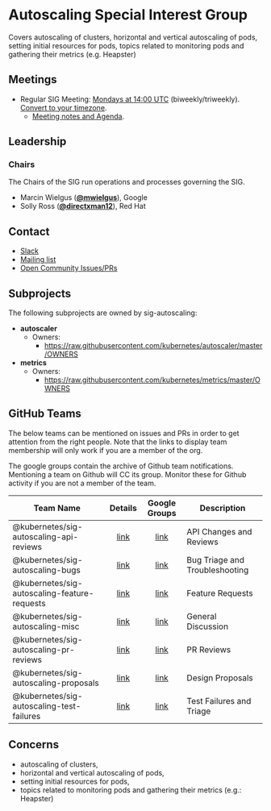<!---
This is an autogenerated file!

Please do not edit this file directly, but instead make changes to the
sigs.yaml file in the project root.

To understand how this file is generated, see https://git.k8s.io/community/generator/README.md
-->
# Autoscaling Special Interest Group

Covers autoscaling of clusters, horizontal and vertical autoscaling of pods, setting initial resources for pods, topics related to monitoring pods and gathering their metrics (e.g. Heapster)

## Meetings
* Regular SIG Meeting: [Mondays at 14:00 UTC](https://docs.google.com/document/d/1FQx0BPlkkl1Bn0c9ocVBxYIKojpmrS1CFP5h0DI68AE/edit) (biweekly/triweekly). [Convert to your timezone](http://www.thetimezoneconverter.com/?t=14:00&tz=UTC).
  * [Meeting notes and Agenda](https://docs.google.com/document/d/1RvhQAEIrVLHbyNnuaT99-6u9ZUMp7BfkPupT2LAZK7w/edit).

## Leadership

### Chairs
The Chairs of the SIG run operations and processes governing the SIG.

* Marcin Wielgus (**[@mwielgus](https://github.com/mwielgus)**), Google
* Solly Ross (**[@directxman12](https://github.com/directxman12)**), Red Hat

## Contact
* [Slack](https://kubernetes.slack.com/messages/sig-autoscaling)
* [Mailing list](https://groups.google.com/forum/#!forum/kubernetes-sig-autoscaling)
* [Open Community Issues/PRs](https://github.com/kubernetes/community/labels/sig%2Fautoscaling)

## Subprojects

The following subprojects are owned by sig-autoscaling:
- **autoscaler**
  - Owners:
    - https://raw.githubusercontent.com/kubernetes/autoscaler/master/OWNERS
- **metrics**
  - Owners:
    - https://raw.githubusercontent.com/kubernetes/metrics/master/OWNERS

## GitHub Teams

The below teams can be mentioned on issues and PRs in order to get attention from the right people.
Note that the links to display team membership will only work if you are a member of the org.

The google groups contain the archive of Github team notifications.
Mentioning a team on Github will CC its group.
Monitor these for Github activity if you are not a member of the team.

| Team Name | Details | Google Groups | Description |
| --------- |:-------:|:-------------:|  ----------- |
| @kubernetes/sig-autoscaling-api-reviews | [link](https://github.com/orgs/kubernetes/teams/sig-autoscaling-api-reviews) | [link](https://groups.google.com/forum/#!forum/kubernetes-sig-autoscaling-api-reviews) | API Changes and Reviews |
| @kubernetes/sig-autoscaling-bugs | [link](https://github.com/orgs/kubernetes/teams/sig-autoscaling-bugs) | [link](https://groups.google.com/forum/#!forum/kubernetes-sig-autoscaling-bugs) | Bug Triage and Troubleshooting |
| @kubernetes/sig-autoscaling-feature-requests | [link](https://github.com/orgs/kubernetes/teams/sig-autoscaling-feature-requests) | [link](https://groups.google.com/forum/#!forum/kubernetes-sig-autoscaling-feature-requests) | Feature Requests |
| @kubernetes/sig-autoscaling-misc | [link](https://github.com/orgs/kubernetes/teams/sig-autoscaling-misc) | [link](https://groups.google.com/forum/#!forum/kubernetes-sig-autoscaling-misc) | General Discussion |
| @kubernetes/sig-autoscaling-pr-reviews | [link](https://github.com/orgs/kubernetes/teams/sig-autoscaling-pr-reviews) | [link](https://groups.google.com/forum/#!forum/kubernetes-sig-autoscaling-pr-reviews) | PR Reviews |
| @kubernetes/sig-autoscaling-proposals | [link](https://github.com/orgs/kubernetes/teams/sig-autoscaling-proposals) | [link](https://groups.google.com/forum/#!forum/kubernetes-sig-autoscaling-proposals) | Design Proposals |
| @kubernetes/sig-autoscaling-test-failures | [link](https://github.com/orgs/kubernetes/teams/sig-autoscaling-test-failures) | [link](https://groups.google.com/forum/#!forum/kubernetes-sig-autoscaling-test-failures) | Test Failures and Triage |

<!-- BEGIN CUSTOM CONTENT -->
## Concerns
* autoscaling of clusters,
* horizontal and vertical autoscaling of pods,
* setting initial resources for pods,
* topics related to monitoring pods and gathering their metrics (e.g.: Heapster)
<!-- END CUSTOM CONTENT -->
